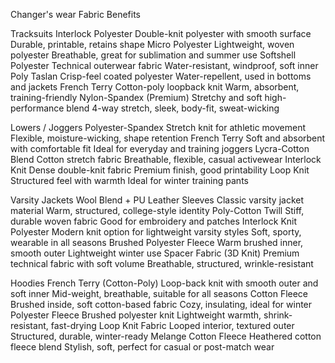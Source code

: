 Changer's wear   Fabric                             Benefits

Tracksuits	    Interlock Polyester	            Double-knit polyester with smooth surface	Durable, printable, retains shape
	            Micro Polyester	                Lightweight, woven polyester	Breathable, great for sublimation and summer use
	            Softshell Polyester	            Technical outerwear fabric	Water-resistant, windproof, soft inner
	            Poly Taslan	                    Crisp-feel coated polyester	Water-repellent, used in bottoms and jackets
	            French Terry	                Cotton-poly loopback knit	Warm, absorbent, training-friendly
	            Nylon-Spandex (Premium)	        Stretchy and soft high-performance blend	4-way stretch, sleek, body-fit, sweat-wicking

Lowers / Joggers	Polyester-Spandex	        Stretch knit for athletic movement	Flexible, moisture-wicking, shape retention
	                French Terry	            Soft and absorbent with comfortable fit	Ideal for everyday and training joggers
	                Lycra-Cotton Blend	        Cotton stretch fabric	Breathable, flexible, casual activewear
	                Interlock Knit	            Dense double-knit fabric	Premium finish, good printability
	                Loop Knit	                Structured feel with warmth	Ideal for winter training pants

Varsity Jackets	    Wool Blend + PU Leather Sleeves	    Classic varsity jacket material	Warm, structured, college-style identity
	                Poly-Cotton Twill	                Stiff, durable woven fabric	Good for embroidery and patches
	                Interlock Knit Polyester	        Modern knit option for lightweight varsity styles	Soft, sporty, wearable in all seasons
	                Brushed Polyester Fleece	        Warm brushed inner, smooth outer	Lightweight winter use
	                Spacer Fabric (3D Knit)	        Premium technical fabric with soft volume	Breathable, structured, wrinkle-resistant

Hoodies	            French Terry (Cotton-Poly)	    Loop-back knit with smooth outer and soft inner	Mid-weight, breathable, suitable for all seasons
	                Cotton Fleece	                Brushed inside, soft cotton-based fabric	Cozy, insulating, ideal for winter
	                Polyester Fleece	            Brushed polyester knit	Lightweight warmth, shrink-resistant, fast-drying
	                Loop Knit Fabric	            Looped interior, textured outer	Structured, durable, winter-ready
	                Melange Cotton Fleece	        Heathered cotton fleece blend	Stylish, soft, perfect for casual or post-match wear